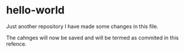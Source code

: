# hello-world
Just another repository
I have made some changes in this file.

The cahnges will now be saved and will be termed as commited in this refence.
